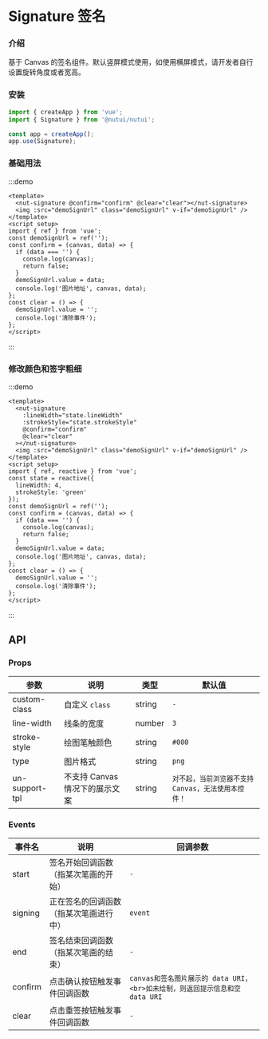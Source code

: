 # Signature 签名

### 介绍

基于 Canvas 的签名组件。默认竖屏模式使用，如使用横屏模式，请开发者自行设置旋转角度或者宽高。

### 安装

```js
import { createApp } from 'vue';
import { Signature } from '@nutui/nutui';

const app = createApp();
app.use(Signature);
```

### 基础用法

:::demo

```vue
<template>
  <nut-signature @confirm="confirm" @clear="clear"></nut-signature>
  <img :src="demoSignUrl" class="demoSignUrl" v-if="demoSignUrl" />
</template>
<script setup>
import { ref } from 'vue';
const demoSignUrl = ref('');
const confirm = (canvas, data) => {
  if (data === '') {
    console.log(canvas);
    return false;
  }
  demoSignUrl.value = data;
  console.log('图片地址', canvas, data);
};
const clear = () => {
  demoSignUrl.value = '';
  console.log('清除事件');
};
</script>
```

:::

### 修改颜色和签字粗细

:::demo

```vue
<template>
  <nut-signature
    :lineWidth="state.lineWidth"
    :strokeStyle="state.strokeStyle"
    @confirm="confirm"
    @clear="clear"
  ></nut-signature>
  <img :src="demoSignUrl" class="demoSignUrl" v-if="demoSignUrl" />
</template>
<script setup>
import { ref, reactive } from 'vue';
const state = reactive({
  lineWidth: 4,
  strokeStyle: 'green'
});
const demoSignUrl = ref('');
const confirm = (canvas, data) => {
  if (data === '') {
    console.log(canvas);
    return false;
  }
  demoSignUrl.value = data;
  console.log('图片地址', canvas, data);
};
const clear = () => {
  demoSignUrl.value = '';
  console.log('清除事件');
};
</script>
```

:::

## API

### Props

| 参数           | 说明                           | 类型   | 默认值                                             |
| -------------- | ------------------------------ | ------ | -------------------------------------------------- |
| custom-class   | 自定义 `class`                 | string | `-`                                                |
| line-width     | 线条的宽度                     | number | `3`                                                |
| stroke-style   | 绘图笔触颜色                   | string | `#000`                                             |
| type           | 图片格式                       | string | `png`                                              |
| un-support-tpl | 不支持 Canvas 情况下的展示文案 | string | `对不起，当前浏览器不支持Canvas，无法使用本控件！` |

### Events

| 事件名  | 说明                                   | 回调参数                                                                     |
| ------- | -------------------------------------- | ---------------------------------------------------------------------------- |
| start   | 签名开始回调函数（指某次笔画的开始）   | `-`                                                                          |
| signing | 正在签名的回调函数（指某次笔画进行中） | `event`                                                                      |
| end     | 签名结束回调函数（指某次笔画的结束）   | `-`                                                                          |
| confirm | 点击确认按钮触发事件回调函数           | `canvas和签名图片展示的 data URI，<br>如未绘制，则返回提示信息和空 data URI` |
| clear   | 点击重签按钮触发事件回调函数           | `-`                                                                          |
